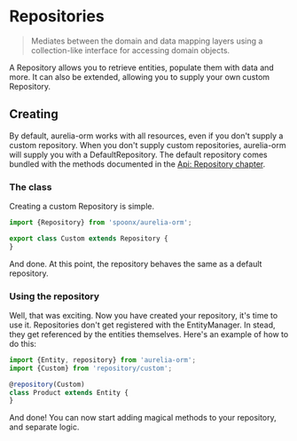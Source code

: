# Repositories

> Mediates between the domain and data mapping layers using a collection-like interface for accessing domain objects.

A Repository allows you to retrieve entities, populate them with data and more.
It can also be extended, allowing you to supply your own custom Repository.

## Creating

By default, aurelia-orm works with all resources, even if you don't supply a custom repository. When you don't supply custom repositories, aurelia-orm will supply you with a DefaultRepository. The default repository comes bundled with the methods documented in the [Api: Repository chapter](api_repository.html).

### The class

Creating a custom Repository is simple.

```js
import {Repository} from 'spoonx/aurelia-orm';

export class Custom extends Repository {
}
```

And done. At this point, the repository behaves the same as a default repository.

### Using the repository

Well, that was exciting. Now you have created your repository, it's time to use it. Repositories don't get registered with the EntityManager. In stead, they get referenced by the entities themselves. Here's an example of how to do this:

```js
import {Entity, repository} from 'aurelia-orm';
import {Custom} from 'repository/custom';

@repository(Custom)
class Product extends Entity {
}
```

And done! You can now start adding magical methods to your repository, and separate logic.